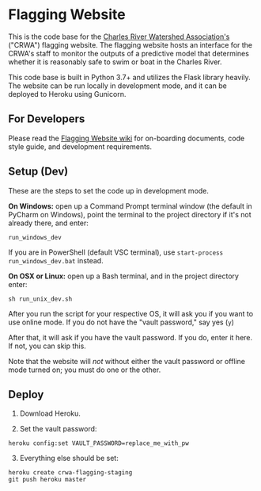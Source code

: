 # Flagging Website

This is the code base for the [Charles River Watershed Association's](https://crwa.org/) ("CRWA") flagging website. The flagging website hosts an interface for the CRWA's staff to monitor the outputs of a predictive model that determines whether it is reasonably safe to swim or boat in the Charles River.

This code base is built in Python 3.7+ and utilizes the Flask library heavily. The website can be run locally in development mode, and it can be deployed to Heroku using Gunicorn.

## For Developers

Please read the [Flagging Website wiki](https://github.com/codeforboston/flagging/wiki) for on-boarding documents, code style guide, and development requirements.

## Setup (Dev)

These are the steps to set the code up in development mode.

**On Windows:** open up a Command Prompt terminal window (the default in PyCharm on Windows), point the terminal to the project directory if it's not already there, and enter:

```commandline
run_windows_dev
```

If you are in PowerShell (default VSC terminal), use `start-process run_windows_dev.bat` instead.

**On OSX or Linux:** open up a Bash terminal, and in the project directory enter:

```shell script
sh run_unix_dev.sh
```

After you run the script for your respective OS, it will ask you if you want to use online mode. If you do not have the "vault password," say yes (`y`)

After that, it will ask if you have the vault password. If you do, enter it here. If not, you can skip this.

Note that the website will _not_ without either the vault password or offline mode turned on; you must do one or the other.

## Deploy

1. Download Heroku.

2. Set the vault password:

```shell script
heroku config:set VAULT_PASSWORD=replace_me_with_pw
```

3. Everything else should be set:

```shell script
heroku create crwa-flagging-staging
git push heroku master
```